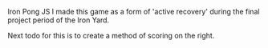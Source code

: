 Iron Pong
JS
I made this game as a form of 'active recovery' during the final project period of the Iron Yard.

Next todo for this is to create a method of scoring on the right.